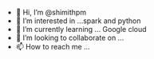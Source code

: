 - 👋 Hi, I’m @shimithpm
- 👀 I’m interested in ...spark and python
- 🌱 I’m currently learning ... Google cloud
- 💞️ I’m looking to collaborate on ...
- 📫 How to reach me ...

<!---
shimithpm/shimithpm is a ✨ special ✨ repository because its `README.md` (this file) appears on your GitHub profile.
You can click the Preview link to take a look at your changes.
--->
